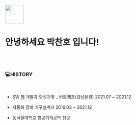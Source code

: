 <img src="https://user-images.githubusercontent.com/87962947/157651462-49b4c2be-7f33-425d-b919-6ac031026bc3.gif" style="width: 60px;">

# 안녕하세요 박찬호 입니다!
<br>
<br>


### 💻HISTORY
<br>

- SW 웹 개발자 양성과정 _ 비트캠프(강남본원) 2021.07 ~ 2021.12

- 자동화 장비 기구설계자 2016.03 ~ 2021.12
 
- 동서울대학교 항공기계공학 전공
